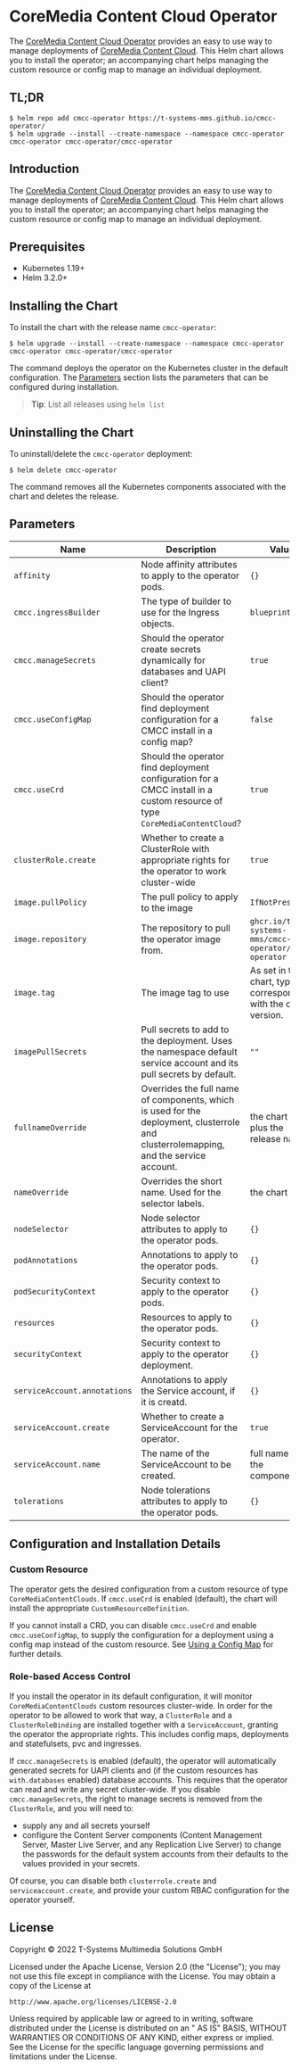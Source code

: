 # CoreMedia Content Cloud Operator

The [CoreMedia Content Cloud Operator](https://github.com/Telekom-MMS/cmcc-operator) provides an easy to use way to
manage deployments of [CoreMedia Content Cloud](https://www.coremedia.com/). This Helm chart allows you to install the
operator; an accompanying chart helps managing the custom resource or config map to manage an individual deployment.

## TL;DR

```console
$ helm repo add cmcc-operator https://t-systems-mms.github.io/cmcc-operator/
$ helm upgrade --install --create-namespace --namespace cmcc-operator cmcc-operator cmcc-operator/cmcc-operator
```

## Introduction

The [CoreMedia Content Cloud Operator](https://github.com/Telekom-MMS/cmcc-operator) provides an easy to use way to
manage deployments of [CoreMedia Content Cloud](https://www.coremedia.com/). This Helm chart allows you to install the
operator; an accompanying chart helps managing the custom resource or config map to manage an individual deployment.

## Prerequisites

- Kubernetes 1.19+
- Helm 3.2.0+

## Installing the Chart

To install the chart with the release name `cmcc-operator`:

```console
$ helm upgrade --install --create-namespace --namespace cmcc-operator cmcc-operator cmcc-operator/cmcc-operator
```

The command deploys the operator on the Kubernetes cluster in the default configuration. The [Parameters](#parameters)
section lists the parameters that can be configured during installation.

> **Tip**: List all releases using `helm list`

## Uninstalling the Chart

To uninstall/delete the `cmcc-operator` deployment:

```console
$ helm delete cmcc-operator
```

The command removes all the Kubernetes components associated with the chart and deletes the release.

## Parameters

| Name                         | Description                                                                                                                           | Value                                                              |
|------------------------------|---------------------------------------------------------------------------------------------------------------------------------------|--------------------------------------------------------------------|
| `affinity`                   | Node affinity attributes to apply to the operator pods.                                                                               | `{}`                                                               |
| `cmcc.ingressBuilder`        | The type of builder to use for the Ingress objects.                                                                                   | `blueprint`                                                        |
| `cmcc.manageSecrets`         | Should the operator create secrets dynamically for databases and UAPI client?                                                         | `true`                                                             |
| `cmcc.useConfigMap`          | Should the operator find deployment configuration for a CMCC install in a config map?                                                 | `false`                                                            |
| `cmcc.useCrd`                | Should the operator find deployment configuration for a CMCC install in a custom resource of type `CoreMediaContentCloud`?            | `true`                                                             |
| `clusterRole.create`         | Whether to create a ClusterRole with appropriate rights for the operator to work cluster-wide                                         | `true`                                                             |
| `image.pullPolicy`           | The pull policy to apply to the image                                                                                                 | `IfNotPresent`                                                     |
| `image.repository`           | The repository to pull the operator image from.                                                                                       | `ghcr.io/t-systems-mms/cmcc-operator/cmcc-operator`                |
| `image.tag`                  | The image tag to use                                                                                                                  | As set in the chart, typically corresponds with the chart version. |
| `imagePullSecrets`           | Pull secrets to add to the deployment. Uses the namespace default service account and its pull secrets by default.                    | `""`                                                               |
| `fullnameOverride`           | Overrides the full name of components, which is used for the deployment, clusterrole and clusterrolemapping, and the service account. | the chart name plus the release name                               |
| `nameOverride`               | Overrides the short name. Used for the selector labels.                                                                               | the chart name                                                     |
| `nodeSelector`               | Node selector attributes to apply to the operator pods.                                                                               | `{}`                                                               |
| `podAnnotations`             | Annotations to apply to the operator pods.                                                                                            | `{}`                                                               |
| `podSecurityContext`         | Security context to apply to the operator pods.                                                                                       | `{}`                                                               |
| `resources`                  | Resources to apply to the operator pods.                                                                                              | `{}`                                                               |
| `securityContext`            | Security context to apply to the operator deployment.                                                                                 | `{}`                                                               |
| `serviceAccount.annotations` | Annotations to apply the Service account, if it is creatd.                                                                            | `{}`                                                               |
| `serviceAccount.create`      | Whether to create a ServiceAccount for the operator.                                                                                  | `true`                                                             |
| `serviceAccount.name`        | The name of the ServiceAccount to be created.                                                                                         | full name of the components                                        |
| `tolerations`                | Node tolerations attributes to apply to the operator pods.                                                                            | `{}`                                                               |


## Configuration and Installation Details

### Custom Resource

The operator gets the desired configuration from a custom resource of type `CoreMediaContentClouds`. If `cmcc.useCrd` is enabled (default), the chart will install the appropriate `CustomResourceDefinition`.

If you cannot install a CRD, you can disable `cmcc.useCrd` and enable `cmcc.useConfigMap`, to supply the configuration for a deployment using a config map instead of the custom resource. See [Using a Config Map](https://github.com/Telekom-MMS/cmcc-operator#using-a-config-map) for further details.

### Role-based Access Control

If you install the operator in its default configuration, it will monitor `CoreMediaContentClouds` custom resources cluster-wide. In order for the operator to be allowed to work that way, a `ClusterRole` and a `ClusterRoleBinding` are installed together with a `ServiceAccount`, granting the operator the appropriate rights. This includes config maps, deployments and statefulsets, pvc and ingresses.

If `cmcc.manageSecrets` is enabled (default), the operator will automatically generated secrets for UAPI clients and (if the custom resources has `with.databases` enabled) database accounts. This requires that the operator can read and write any secret cluster-wide. If you disable `cmcc.manageSecrets`, the right to manage secrets is removed from the `ClusterRole`, and you will need to:
* supply any and all secrets yourself
* configure the Content Server components (Content Management Server, Master Live Server, and any Replication Live Server) to change the passwords for the default system accounts from their defaults to the values provided in your secrets.

Of course, you can disable both `clusterrole.create` and `serviceaccount.create`, and provide your custom RBAC configuration for the operator yourself.

## License

Copyright &copy; 2022 T-Systems Multimedia Solutions GmbH

Licensed under the Apache License, Version 2.0 (the "License"); you may not use this file except in compliance with the
License. You may obtain a copy of the License at

    http://www.apache.org/licenses/LICENSE-2.0

Unless required by applicable law or agreed to in writing, software distributed under the License is distributed on an "
AS IS" BASIS, WITHOUT WARRANTIES OR CONDITIONS OF ANY KIND, either express or implied. See the License for the specific
language governing permissions and limitations under the License.